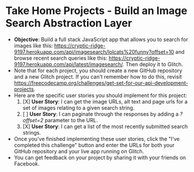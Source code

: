 # Take Home Projects - Build an Image Search Abstraction Layer
- **Objective**: Build a full stack JavaScript app that allows you to search for images like this: https://cryptic-ridge-9197.herokuapp.com/api/imagesearch/lolcats%20funny?offset=10 and browse recent search queries like this: https://cryptic-ridge-9197.herokuapp.com/api/latest/imagesearch/. Then deploy it to Glitch.
- Note that for each project, you should create a new GitHub repository and a new Glitch project. If you can't remember how to do this, revisit https://freecodecamp.org/challenges/get-set-for-our-api-development-projects.
- Here are the specific user stories you should implement for this project:
  1. [X] **User Story**: I can get the image URLs, alt text and page urls for a set of images relating to a given search string.
  2. [ ] **User Story**: I can paginate through the responses by adding a *?offset=2* parameter to the URL.
  3. [X] **User Story**: I can get a list of the most recently submitted search strings.
- Once you've finished implementing these user stories, click the "I've completed this challenge" button and enter the URLs for both your GitHub repository and your live app running on Glitch.
- You can get feedback on your project by sharing it with your friends on Facebook.